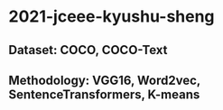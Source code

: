# 2021-jceee-kyushu-sheng
## Dataset: COCO, COCO-Text
## Methodology: VGG16, Word2vec, SentenceTransformers, K-means
